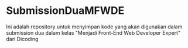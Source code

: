 # SubmissionDuaMFWDE
Ini adalah repository untuk menyimpan kode yang akan digunakan dalam submission dua dalam kelas "Menjadi Front-End Web Developer Expert" dari Dicoding
